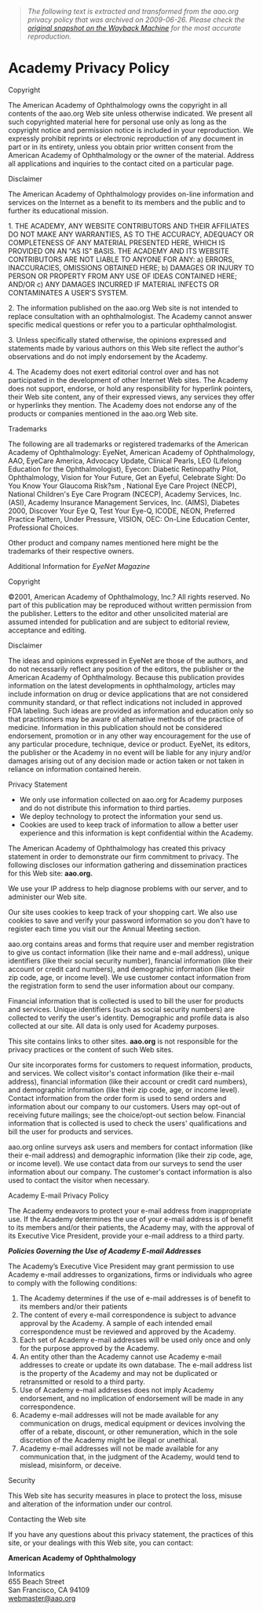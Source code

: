 > *The following text is extracted and transformed from the aao.org privacy policy that was archived on 2009-06-26. Please check the [original snapshot on the Wayback Machine](https://web.archive.org/web/20090626232849id_/http%3A//www.aao.org/privacy.cfm) for the most accurate reproduction.*

# Academy Privacy Policy

Copyright

The American Academy of Ophthalmology owns the copyright in all contents of the aao.org Web site unless otherwise indicated. We present all such copyrighted material here for personal use only as long as the copyright notice and permission notice is included in your reproduction. We expressly prohibit reprints or electronic reproduction of any document in part or in its entirety, unless you obtain prior written consent from the American Academy of Ophthalmology or the owner of the material. Address all applications and inquiries to the contact cited on a particular page.

Disclaimer

The American Academy of Ophthalmology provides on-line information and services on the Internet as a benefit to its members and the public and to further its educational mission.

1\. THE ACADEMY, ANY WEBSITE CONTRIBUTORS AND THEIR AFFILIATES DO NOT MAKE ANY WARRANTIES, AS TO THE ACCURACY, ADEQUACY OR COMPLETENESS OF ANY MATERIAL PRESENTED HERE, WHICH IS PROVIDED ON AN "AS IS" BASIS. THE ACADEMY AND ITS WEBSITE CONTRIBUTORS ARE NOT LIABLE TO ANYONE FOR ANY: a) ERRORS, INACCURACIES, OMISSIONS OBTAINED HERE; b) DAMAGES OR INJURY TO PERSON OR PROPERTY FROM ANY USE OF IDEAS CONTAINED HERE; AND/OR c) ANY DAMAGES INCURRED IF MATERIAL INFECTS OR CONTAMINATES A USER'S SYSTEM.

2\. The information published on the aao.org Web site is not intended to replace consultation with an ophthalmologist. The Academy cannot answer specific medical questions or refer you to a particular ophthalmologist.

3\. Unless specifically stated otherwise, the opinions expressed and statements made by various authors on this Web site reflect the author's observations and do not imply endorsement by the Academy.

4\. The Academy does not exert editorial control over and has not participated in the development of other Internet Web sites. The Academy does not support, endorse, or hold any responsibility for hyperlink pointers, their Web site content, any of their expressed views, any services they offer or hyperlinks they mention. The Academy does not endorse any of the products or companies mentioned in the aao.org Web site.

Trademarks

The following are all trademarks or registered trademarks of the American Academy of Ophthalmology: EyeNet, American Academy of Ophthalmology, AAO, EyeCare America, Advocacy Update, Clinical Pearls, LEO (Lifelong Education for the Ophthalmologist), Eyecon: Diabetic Retinopathy Pilot, Ophthalmology, Vision for Your Future, Get an Eyeful, Celebrate Sight: Do You Know Your Glaucoma Risk?sm , National Eye Care Project (NECP), National Children's Eye Care Program (NCECP), Academy Services, Inc. (ASI), Academy Insurance Management Services, Inc. (AIMS), Diabetes 2000, Discover Your Eye Q, Test Your Eye-Q, ICODE, NEON, Preferred Practice Pattern, Under Pressure, VISION, OEC: On-Line Education Center, Professional Choices.

Other product and company names mentioned here might be the trademarks of their respective owners.

Additional Information for _EyeNet Magazine_

Copyright

©2001, American Academy of Ophthalmology, Inc.? All rights reserved. No part of this publication may be reproduced without written permission from the publisher. Letters to the editor and other unsolicited material are assumed intended for publication and are subject to editorial review, acceptance and editing.

Disclaimer

The ideas and opinions expressed in EyeNet are those of the authors, and do not necessarily reflect any position of the editors, the publisher or the American Academy of Ophthalmology. Because this publication provides information on the latest developments in ophthalmology, articles may include information on drug or device applications that are not considered community standard, or that reflect indications not included in approved FDA labeling. Such ideas are provided as information and education only so that practitioners may be aware of alternative methods of the practice of medicine. Information in this publication should not be considered endorsement, promotion or in any other way encouragement for the use of any particular procedure, technique, device or product. EyeNet, its editors, the publisher or the Academy in no event will be liable for any injury and/or damages arising out of any decision made or action taken or not taken in reliance on information contained herein.

Privacy Statement

  * We only use information collected on aao.org for Academy purposes and do not distribute this information to third parties.
  * We deploy technology to protect the information your send us.
  * Cookies are used to keep track of information to allow a better user experience and this information is kept confidential within the Academy.



The American Academy of Ophthalmology has created this privacy statement in order to demonstrate our firm commitment to privacy. The following discloses our information gathering and dissemination practices for this Web site: **aao.org.**

We use your IP address to help diagnose problems with our server, and to administer our Web site.

Our site uses cookies to keep track of your shopping cart. We also use cookies to save and verify your password information so you don't have to register each time you visit our the Annual Meeting section.

aao.org contains areas and forms that require user and member registration to give us contact information (like their name and e-mail address), unique identifiers (like their social security number), financial information (like their account or credit card numbers), and demographic information (like their zip code, age, or income level). We use customer contact information from the registration form to send the user information about our company.

Financial information that is collected is used to bill the user for products and services. Unique identifiers (such as social security numbers) are collected to verify the user's identity. Demographic and profile data is also collected at our site. All data is only used for Academy purposes.

This site contains links to other sites. **aao.org** is not responsible for the privacy practices or the content of such Web sites.

Our site incorporates forms for customers to request information, products, and services. We collect visitor's contact information (like their e-mail address), financial information (like their account or credit card numbers), and demographic information (like their zip code, age, or income level). Contact information from the order form is used to send orders and information about our company to our customers. Users may opt-out of receiving future mailings; see the choice/opt-out section below. Financial information that is collected is used to check the users' qualifications and bill the user for products and services.

aao.org online surveys ask users and members for contact information (like their e-mail address) and demographic information (like their zip code, age, or income level). We use contact data from our surveys to send the user information about our company. The customer's contact information is also used to contact the visitor when necessary.

Academy E-mail Privacy Policy

The Academy endeavors to protect your e-mail address from inappropriate use. If the Academy determines the use of your e-mail address is of benefit to its members and/or their patients, the Academy may, with the approval of its Executive Vice President, provide your e-mail address to a third party.

**_Policies Governing the Use of Academy E-mail Addresses_**

The Academy’s Executive Vice President may grant permission to use Academy e-mail addresses to organizations, firms or individuals who agree to comply with the following conditions:

  1. The Academy determines if the use of e-mail addresses is of benefit to its members and/or their patients
  2. The content of every e-mail correspondence is subject to advance approval by the Academy. A sample of each intended email correspondence must be reviewed and approved by the Academy.
  3. Each set of Academy e-mail addresses will be used only once and only for the purpose approved by the Academy.
  4. An entity other than the Academy cannot use Academy e-mail addresses to create or update its own database. The e-mail address list is the property of the Academy and may not be duplicated or retransmitted or resold to a third party.
  5. Use of Academy e-mail addresses does not imply Academy endorsement, and no implication of endorsement will be made in any correspondence.
  6. Academy e-mail addresses will not be made available for any communication on drugs, medical equipment or devices involving the offer of a rebate, discount, or other remuneration, which in the sole discretion of the Academy might be illegal or unethical.
  7. Academy e-mail addresses will not be made available for any communication that, in the judgment of the Academy, would tend to mislead, misinform, or deceive.



Security

This Web site has security measures in place to protect the loss, misuse and alteration of the information under our control.

Contacting the Web site

If you have any questions about this privacy statement, the practices of this site, or your dealings with this Web site, you can contact:

**American Academy of Ophthalmology**  


Informatics  
655 Beach Street  
San Francisco, CA 94109  
[webmaster@aao.org](mailto:webmaster@aao.org)
